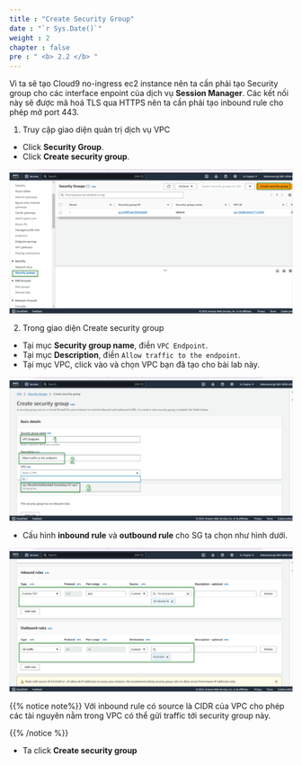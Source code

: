 ```yaml
---
title : "Create Security Group"
date : "`r Sys.Date()`"
weight : 2
chapter : false
pre : " <b> 2.2 </b> "
---
```


Vì ta sẽ tạo Cloud9 no-ingress ec2 instance nên ta cần phải tạo Security group cho các interface enpoint của dịch vụ **Session Manager**. Các kết nối này sẽ được mã hoá TLS qua HTTPS nên ta cần phải tạo inbound rule cho phép mở port 443.

1. Truy cập giao diện quản trị dịch vụ VPC
- Click **Security Group**.
- Click **Create security group**.

![SG](/images/2-prerequiste/2.2-createSG/001-createSG.png)

2. Trong giao diện Create security group
- Tại mục **Security group name**, điền `VPC Endpoint`.
- Tại mục **Description**, điền `Allow traffic to the endpoint`.
- Tại mục VPC, click vào và chọn VPC bạn đã tạo cho bài lab này.

![SG](/images/2-prerequiste/2.2-createSG/002-createSG.png)

- Cấu hình **inbound rule** và **outbound rule** cho SG ta chọn như hình dưới.

![SG](/images/2-prerequiste/2.2-createSG/003-createSG.png)

{{% notice note%}}
Với inbound rule có source là CIDR của VPC cho phép các tài nguyên nằm trong VPC có thể gửi traffic tới security group này.

{{% /notice %}}

- Ta click **Create security group**

